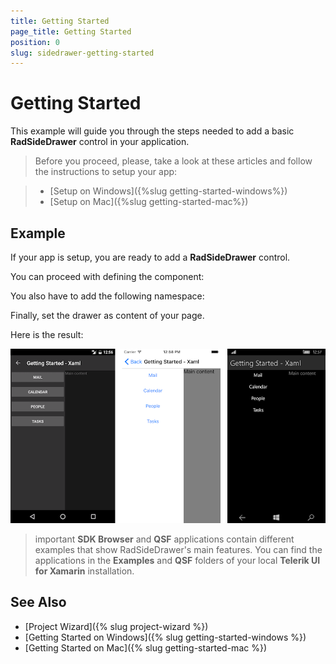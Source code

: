 ```yaml
---
title: Getting Started
page_title: Getting Started
position: 0
slug: sidedrawer-getting-started
---
```


# Getting Started

This example will guide you through the steps needed to add a basic **RadSideDrawer** control in your application.

>Before you proceed, please, take a look at these articles and follow the instructions to setup your app:

>- [Setup on Windows]({%slug getting-started-windows%})
>- [Setup on Mac]({%slug getting-started-mac%})

## Example

If your app is setup, you are ready to add a **RadSideDrawer** control.

You can proceed with defining the component:

<snippet id='sidedrawer-gettingstarted-xaml'/>
<snippet id='sidedrawer-gettingstarted-csharp'/>

You also have to add the following namespace:

<snippet id='xmlns-telerikprimitives'/>
<snippet id='ns-telerikprimitives'/>

Finally, set the drawer as content of your page.

Here is the result:
 
![SideDrawer example](../images/sidedrawer-gettingstarted.png)

>important **SDK Browser** and **QSF** applications contain different examples that show RadSideDrawer's main features. You can find the applications in the **Examples** and **QSF** folders of your local **Telerik UI for Xamarin** installation.

## See Also

- [Project Wizard]({% slug project-wizard %})
- [Getting Started on Windows]({% slug getting-started-windows %})
- [Getting Started on Mac]({% slug getting-started-mac %})